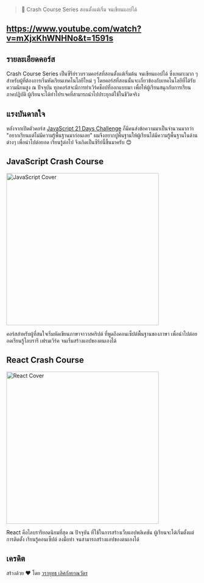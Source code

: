 > 🖖 Crash Course Series สอนตั้งแต่เริ่ม จนเขียนแอปได้
## https://www.youtube.com/watch?v=mXjxKhWNHNo&t=1591s

## รายละเอียดคอร์ส

Crash Course Series เป็นซีรีย์รวบรวมคอร์สที่สอนตั้งแต่เริ่มต้น จนเขียนแอปได้ ซึ่งเหมาะมาก ๆ สำหรับผู้ที่ต้องการเริ่มหัดเรียนเทคโนโลยีใหม่ ๆ โดยคอร์สที่สอนนั้นจะเกี่ยวข้องกับเทคโนโลยีที่ได้รับความนิยมสูง ณ ปัจจุบัน ทุกคอร์สจะมีการทำเวิร์คช็อปที่ออกแบบมา เพื่อให้ผู้เรียนสนุกกับการเรียนภาคปฏิบัติ ผู้เรียนจะได้ทำโปรเจคที่สามารถนำไปประยุกต์ใช้ในชีวิตจริง

## แรงบันดาลใจ

หลังจากเปิดตัวคอร์ส [JavaScript 21 Days Challenge](http://js21.dev) ก็มีคนส่งข้อความมาเป็นจำนวนมากว่า "อยากเรียนแต่ไม่มีความรู้พื้นฐานมาก่อนเลย" ผมจึงอยากปูพื้นฐานให้ผู้เรียนได้มีความรู้พื้นฐานในด้านต่างๆ เพื่อนำไปต่อยอด เรียนรู้ต่อไป จึงเกิดเป็นซีรีย์นี้ขึ้นมาครับ 😊

## JavaScript Crash Course

<img width="400" alt="JavaScript Cover" src="https://user-images.githubusercontent.com/4281887/87798323-0f808b00-c876-11ea-8663-e5248bbc745b.jpg">

คอร์สสำหรับผู้ที่สนใจเริ่มหัดเขียนภาษาจาวาสคริปต์
ที่พูดถึงคอนเซ็ปต์พื้นฐานของภาษา เพื่อนำไปต่อยอดเรียนรู้ไลบรารี เฟรมเวิร์ค จนเริ่มสร้างแอปของตนเองได้

## React Crash Course

<img width="400" alt="React Cover" src="https://user-images.githubusercontent.com/4281887/87798336-16a79900-c876-11ea-9c45-b89b9e3a7cff.jpg">

React คือไลบรารียอดนิยมที่สุด ณ ปัจจุบัน ที่ใช้ในการสร้างเว็บแอปพลิเคชัน ผู้เรียนจะได้เริ่มตั้งแต่การติดตั้ง เรียนรู้คอนเซ็ปต์ ลงมือทำ จนสามารถสร้างแอปของตนเองได้

## เครดิต

สร้างด้วย ♥ โดย [วรายุทธ เลิศกัลยาณวัตร](https://github.com/lvarayut)
